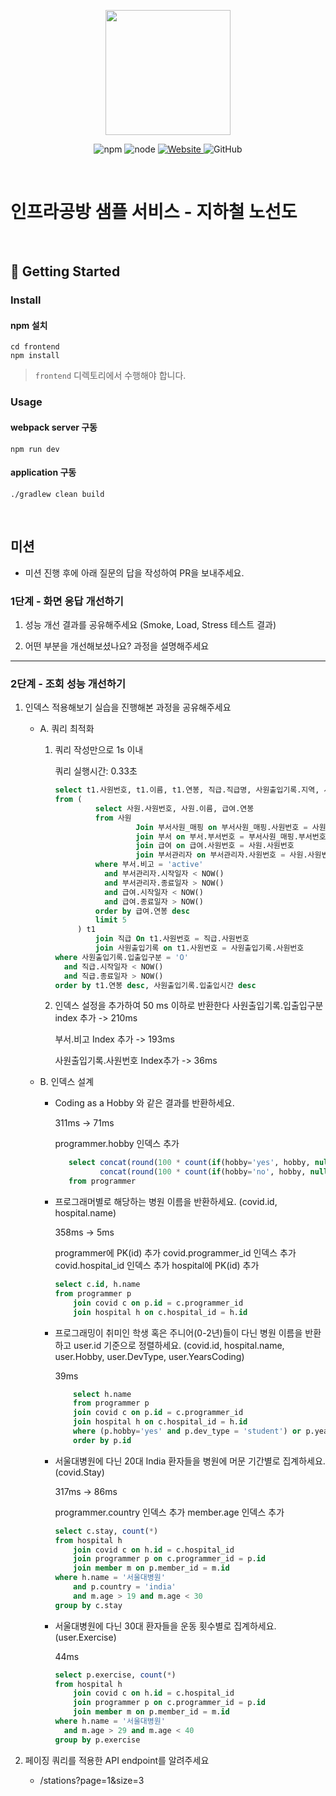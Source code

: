 <p align="center">
    <img width="200px;" src="https://raw.githubusercontent.com/woowacourse/atdd-subway-admin-frontend/master/images/main_logo.png"/>
</p>
<p align="center">
  <img alt="npm" src="https://img.shields.io/badge/npm-%3E%3D%205.5.0-blue">
  <img alt="node" src="https://img.shields.io/badge/node-%3E%3D%209.3.0-blue">
  <a href="https://edu.nextstep.camp/c/R89PYi5H" alt="nextstep atdd">
    <img alt="Website" src="https://img.shields.io/website?url=https%3A%2F%2Fedu.nextstep.camp%2Fc%2FR89PYi5H">
  </a>
  <img alt="GitHub" src="https://img.shields.io/github/license/next-step/atdd-subway-service">
</p>

<br>

# 인프라공방 샘플 서비스 - 지하철 노선도

<br>

## 🚀 Getting Started

### Install
#### npm 설치
```
cd frontend
npm install
```
> `frontend` 디렉토리에서 수행해야 합니다.

### Usage
#### webpack server 구동
```
npm run dev
```
#### application 구동
```
./gradlew clean build
```
<br>

## 미션

* 미션 진행 후에 아래 질문의 답을 작성하여 PR을 보내주세요.

### 1단계 - 화면 응답 개선하기
1. 성능 개선 결과를 공유해주세요 (Smoke, Load, Stress 테스트 결과)

2. 어떤 부분을 개선해보셨나요? 과정을 설명해주세요

---

### 2단계 - 조회 성능 개선하기
1. 인덱스 적용해보기 실습을 진행해본 과정을 공유해주세요
    - A. 쿼리 최적화
        1. 쿼리 작성만으로 1s 이내
        
            쿼리 실행시간: 0.33초
            
            ```sql
            select t1.사원번호, t1.이름, t1.연봉, 직급.직급명, 사원출입기록.지역, 사원출입기록.입출입구분, 사원출입기록.입출입시간
            from (
                     select 사원.사원번호, 사원.이름, 급여.연봉
                     from 사원
                              Join 부서사원_매핑 on 부서사원_매핑.사원번호 = 사원.사원번호
                              join 부서 on 부서.부서번호 = 부서사원_매핑.부서번호
                              join 급여 on 급여.사원번호 = 사원.사원번호
                              join 부서관리자 on 부서관리자.사원번호 = 사원.사원번호
                     where 부서.비고 = 'active'
                       and 부서관리자.시작일자 < NOW()
                       and 부서관리자.종료일자 > NOW()
                       and 급여.시작일자 < NOW()
                       and 급여.종료일자 > NOW()
                     order by 급여.연봉 desc
                     limit 5
                 ) t1
                     join 직급 On t1.사원번호 = 직급.사원번호
                     join 사원출입기록 on t1.사원번호 = 사원출입기록.사원번호
            where 사원출입기록.입출입구분 = 'O'
              and 직급.시작일자 < NOW()
              and 직급.종료일자 > NOW()
            order by t1.연봉 desc, 사원출입기록.입출입시간 desc
            ```
           
        2. 인덱스 설정을 추가하여 50 ms 이하로 반환한다
            사원출입기록.입출입구분 index 추가 -> 210ms
            
            부서.비고 Index 추가 -> 193ms
            
            사원출입기록.사원번호 Index추가 -> 36ms
            
    - B. 인덱스 설계
        - Coding as a Hobby 와 같은 결과를 반환하세요.
            
            311ms -> 71ms
            
            programmer.hobby 인덱스 추가
            
            ```sql
               select concat(round(100 * count(if(hobby='yes', hobby, null)) / count(*),1), '%') AS 'yes',
                      concat(round(100 * count(if(hobby='no', hobby, null)) / count(*),1), '%') AS 'no'
               from programmer
            ```
           
        - 프로그래머별로 해당하는 병원 이름을 반환하세요. (covid.id, hospital.name)
        
            358ms -> 5ms
            
            programmer에 PK(id) 추가
            covid.programmer_id 인덱스 추가
            covid.hospital_id 인덱스 추가
            hospital에 PK(id) 추가
            
            ```sql
            select c.id, h.name
            from programmer p
                join covid c on p.id = c.programmer_id
                join hospital h on c.hospital_id = h.id
            ```
        
        - 프로그래밍이 취미인 학생 혹은 주니어(0-2년)들이 다닌 병원 이름을 반환하고 user.id 기준으로 정렬하세요. (covid.id, hospital.name, user.Hobby, user.DevType, user.YearsCoding)
        
            39ms
            
            ```sql
                select h.name
                from programmer p
                join covid c on p.id = c.programmer_id
                join hospital h on c.hospital_id = h.id
                where (p.hobby='yes' and p.dev_type = 'student') or p.years_coding='0-2 years'
                order by p.id
            ```
        
        - 서울대병원에 다닌 20대 India 환자들을 병원에 머문 기간별로 집계하세요. (covid.Stay)
           
            317ms -> 86ms
            
            programmer.country 인덱스 추가
            member.age 인덱스 추가
            
            ```sql
            select c.stay, count(*)
            from hospital h
                join covid c on h.id = c.hospital_id
                join programmer p on c.programmer_id = p.id
                join member m on p.member_id = m.id
            where h.name = '서울대병원'
                and p.country = 'india'
                and m.age > 19 and m.age < 30
            group by c.stay
            ```
        
        - 서울대병원에 다닌 30대 환자들을 운동 횟수별로 집계하세요. (user.Exercise)
        
            44ms
            
            ```sql
            select p.exercise, count(*)
            from hospital h
                join covid c on h.id = c.hospital_id
                join programmer p on c.programmer_id = p.id
                join member m on p.member_id = m.id
            where h.name = '서울대병원'
              and m.age > 29 and m.age < 40
            group by p.exercise
            ```
   
2. 페이징 쿼리를 적용한 API endpoint를 알려주세요

    - /stations?page=1&size=3
